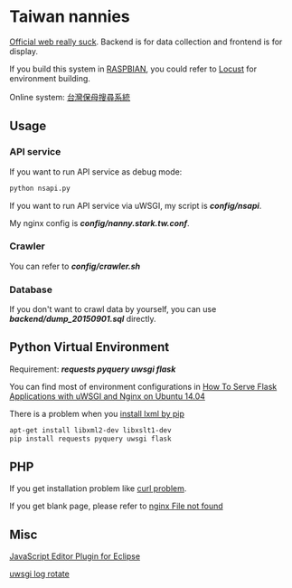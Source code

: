 # Taiwan nannies

[Official web really suck]. Backend is for data collection and frontend is for display.

If you build this system in [RASPBIAN], you could refer to [Locust] for environment building.

Online system: [台灣保母搜尋系統](http://tinyurl.com/twnanny)

## Usage

### API service

If you want to run API service as debug mode:
```sh
python nsapi.py
```

If you want to run API service via uWSGI, my script is ***config/nsapi***.

My nginx config is ***config/nanny.stark.tw.conf***.

### Crawler

You can refer to ***config/crawler.sh***

### Database

If you don't want to crawl data by yourself, you can use ***backend/dump_20150901.sql*** directly.

## Python Virtual Environment

Requirement: ***requests pyquery uwsgi flask***

You can find most of environment configurations in [How To Serve Flask Applications with uWSGI and Nginx on Ubuntu 14.04]

There is a problem when you [install lxml by pip]
```sh
apt-get install libxml2-dev libxslt1-dev
pip install requests pyquery uwsgi flask
```

## PHP

If you get installation problem like [curl problem].

If you get blank page, please refer to [nginx File not found]


## Misc

[JavaScript Editor Plugin for Eclipse]

[uwsgi log rotate]


[install lxml by pip]:http://stackoverflow.com/questions/5178416/pip-install-lxml-error
[Official web really suck]:http://cwisweb.sfaa.gov.tw/04nanny/01search.jsp
[Locust]:https://github.com/Shihta/locustweb
[RASPBIAN]:https://www.raspberrypi.org/downloads/
[How To Serve Flask Applications with uWSGI and Nginx on Ubuntu 14.04]:https://www.digitalocean.com/community/tutorials/how-to-serve-flask-applications-with-uwsgi-and-nginx-on-ubuntu-14-04
[JavaScript Editor Plugin for Eclipse]:http://stackoverflow.com/questions/12269560/javascript-editor-plugin-for-eclipse
[uwsgi log rotate]:http://www.chenyudong.com/archives/uwsgi-log-rotate-by-date.html
[curl problem]:http://www.mitchyb.com/2015/05/installing-aws-sdk-for-php-onto-my.html
[nginx File not found]:http://www.nginx.cn/562.html
